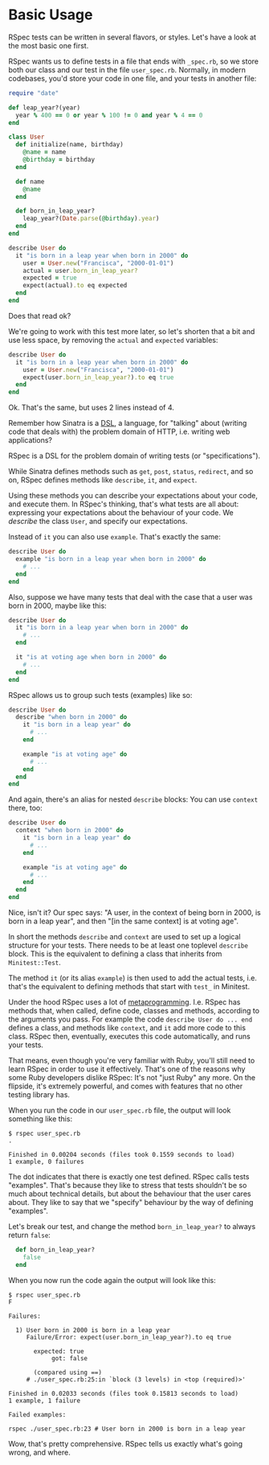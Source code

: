 # Basic Usage

RSpec tests can be written in several flavors, or styles. Let's have a look at
the most basic one first.

RSpec wants us to define tests in a file that ends with `_spec.rb`, so we store
both our class and our test in the file `user_spec.rb`. Normally, in modern
codebases, you'd store your code in one file, and your tests in another file:

```ruby
require "date"

def leap_year?(year)
  year % 400 == 0 or year % 100 != 0 and year % 4 == 0
end

class User
  def initialize(name, birthday)
    @name = name
    @birthday = birthday
  end

  def name
    @name
  end

  def born_in_leap_year?
    leap_year?(Date.parse(@birthday).year)
  end
end

describe User do
  it "is born in a leap year when born in 2000" do
    user = User.new("Francisca", "2000-01-01")
    actual = user.born_in_leap_year?
    expected = true
    expect(actual).to eq expected
  end
end
```

Does that read ok?

We're going to work with this test more later, so let's shorten that a bit and
use less space, by removing the `actual` and `expected` variables:


```ruby
describe User do
  it "is born in a leap year when born in 2000" do
    user = User.new("Francisca", "2000-01-01")
    expect(user.born_in_leap_year?).to eq true
  end
end
```

Ok. That's the same, but uses 2 lines instead of 4.

Remember how Sinatra is a [DSL](http://webapps-for-beginners.rubymonstas.org/sinatra/dsl.html),
a language, for "talking" about (writing code that deals with) the problem
domain of HTTP, i.e. writing web applications?

RSpec is a DSL for the problem domain of writing tests (or "specifications").

While Sinatra defines methods such as `get`, `post`, `status`, `redirect`, and
so on, RSpec defines methods like `describe`, `it`, and `expect`.

Using these methods you can describe your expectations about your code, and
execute them. In RSpec's thinking, that's what tests are all about: expressing
your expectations about the behaviour of your code. We *describe* the class
`User`, and specify our expectations.

Instead of `it` you can also use `example`. That's exactly the same:

```ruby
describe User do
  example "is born in a leap year when born in 2000" do
    # ...
  end
end
```

Also, suppose we have many tests that deal with the case that a user was
born in 2000, maybe like this:

```ruby
describe User do
  it "is born in a leap year when born in 2000" do
    # ...
  end

  it "is at voting age when born in 2000" do
    # ...
  end
end
```

RSpec allows us to group such tests (examples) like so:

```ruby
describe User do
  describe "when born in 2000" do
    it "is born in a leap year" do
      # ...
    end

    example "is at voting age" do
      # ...
    end
  end
end
```

And again, there's an alias for nested `describe` blocks: You can use `context`
there, too:

```ruby
describe User do
  context "when born in 2000" do
    it "is born in a leap year" do
      # ...
    end

    example "is at voting age" do
      # ...
    end
  end
end
```

Nice, isn't it? Our spec says: "A user, in the context of being born in 2000,
is born in a leap year", and then "[in the same context] is at voting age".

In short the methods `describe` and `context` are used to set up a logical
structure for your tests. There needs to be at least one toplevel `describe`
block. This is the equivalent to defining a class that inherits from
`Minitest::Test`.

The method `it` (or its alias `example`) is then used to add the actual tests,
i.e. that's the equivalent to defining methods that start with `test_` in
Minitest.

Under the hood RSpec uses a lot of [metaprogramming](http://rubylearning.com/blog/2010/11/23/dont-know-metaprogramming-in-ruby/).
I.e. RSpec has methods that, when called, define code, classes and methods,
according to the arguments you pass. For example the code `describe User do ...
end` defines a class, and methods like `context`, and `it` add more code to
this class. RSpec then, eventually, executes this code automatically, and runs
your tests.

That means, even though you're very familiar with Ruby, you'll still need to
learn RSpec in order to use it effectively. That's one of the reasons why some
Ruby developers dislike RSpec: It's not "just Ruby" any more. On the flipside,
it's extremely powerful, and comes with features that no other testing library
has.

When you run the code in our `user_spec.rb` file, the output will look
something like this:

```
$ rspec user_spec.rb
.

Finished in 0.00204 seconds (files took 0.1559 seconds to load)
1 example, 0 failures
```

The dot indicates that there is exactly one test defined. RSpec calls tests
"examples". That's because they like to stress that tests shouldn't be so much
about technical details, but about the behaviour that the user cares about.
They like to say that we "specify" behaviour by the way of defining
"examples".

Let's break our test, and change the method `born_in_leap_year?` to always
return `false`:

```ruby
  def born_in_leap_year?
    false
  end
```

When you now run the code again the output will look like this:

```
$ rspec user_spec.rb
F

Failures:

  1) User born in 2000 is born in a leap year
     Failure/Error: expect(user.born_in_leap_year?).to eq true

       expected: true
            got: false

       (compared using ==)
     # ./user_spec.rb:25:in `block (3 levels) in <top (required)>'

Finished in 0.02033 seconds (files took 0.15813 seconds to load)
1 example, 1 failure

Failed examples:

rspec ./user_spec.rb:23 # User born in 2000 is born in a leap year
```

Wow, that's pretty comprehensive. RSpec tells us exactly what's going wrong,
and where.
